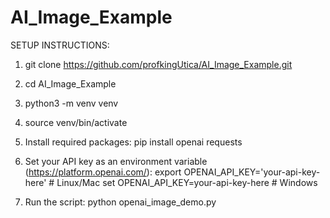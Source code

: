 # AI_Image_Example

SETUP INSTRUCTIONS:
1. git clone https://github.com/profkingUtica/AI_Image_Example.git
2. cd AI_Image_Example
3. python3 -m venv venv
4. source venv/bin/activate
5. Install required packages:
   pip install openai requests

6. Set your API key as an environment variable (https://platform.openai.com/):
   export OPENAI_API_KEY='your-api-key-here'  # Linux/Mac
   set OPENAI_API_KEY=your-api-key-here        # Windows

7. Run the script:
   python openai_image_demo.py
